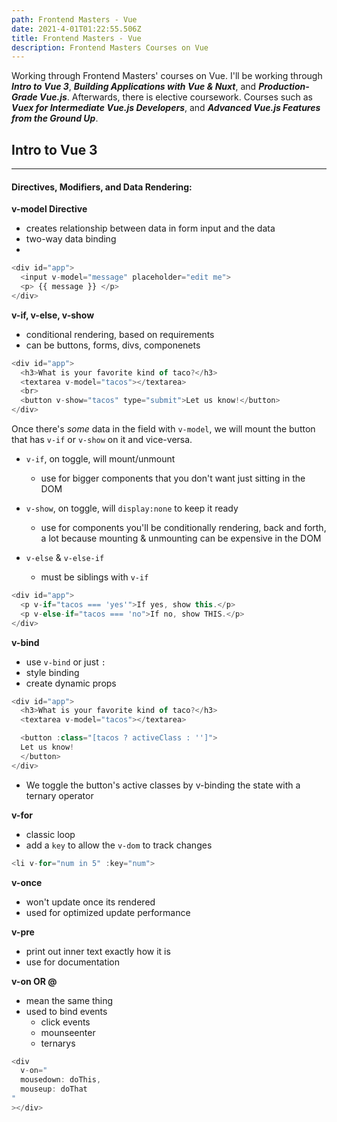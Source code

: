 ```yaml
---
path: Frontend Masters - Vue
date: 2021-4-01T01:22:55.506Z
title: Frontend Masters - Vue
description: Frontend Masters Courses on Vue
---
```


Working through Frontend Masters' courses on Vue. I'll be working through _**Intro to Vue 3**_, _**Building Applications with Vue & Nuxt**_, and _**Production-Grade Vue.js**_. Afterwards, there is elective coursework. Courses such as _**Vuex for Intermediate Vue.js Developers**_, and _**Advanced Vue.js Features from the Ground Up**_.

## Intro to Vue 3

---

#### Directives, Modifiers, and Data Rendering:

**v-model Directive** <br/>

- creates relationship between data in form input and the data
- two-way data binding
-

```javascript
<div id="app">
  <input v-model="message" placeholder="edit me">
  <p> {{ message }} </p>
</div>
```

**v-if, v-else, v-show** <br/>

- conditional rendering, based on requirements
- can be buttons, forms, divs, componenets

```javascript
<div id="app">
  <h3>What is your favorite kind of taco?</h3>
  <textarea v-model="tacos"></textarea>
  <br>
  <button v-show="tacos" type="submit">Let us know!</button>
</div>
```

Once there's _some_ data in the field with `v-model`, we will mount the button that has `v-if` or `v-show` on it and vice-versa.

- `v-if`, on toggle, will mount/unmount
  - use for bigger components that you don't want just sitting in the DOM
- `v-show`, on toggle, will `display:none` to keep it ready

  - use for components you'll be conditionally rendering, back and forth, a lot because mounting & unmounting can be expensive in the DOM

- `v-else` & `v-else-if`

  - must be siblings with `v-if`

```javascript
<div id="app">
  <p v-if="tacos === 'yes'">If yes, show this.</p>
  <p v-else-if="tacos === 'no">If no, show THIS.</p>
</div>
```

**v-bind** <br/>

- use `v-bind` or just `:`
- style binding
- create dynamic props

```js
<div id="app">
  <h3>What is your favorite kind of taco?</h3>
  <textarea v-model="tacos"></textarea>

  <button :class="[tacos ? activeClass : '']">
  Let us know!
  </button>
</div>
```

- We toggle the button's active classes by v-binding the state with a ternary operator

**v-for** <br/>

- classic loop
- add a `key` to allow the `v-dom` to track changes

```js
<li v-for="num in 5" :key="num">
```

**v-once** <br/>

- won't update once its rendered
- used for optimized update performance

**v-pre** <br/>

- print out inner text exactly how it is
- use for documentation

**v-on OR @** <br/>

- mean the same thing
- used to bind events
  - click events
  - mounseenter
  - ternarys

```js
<div
  v-on="
  mousedown: doThis, 
  mouseup: doThat
"
></div>
```
